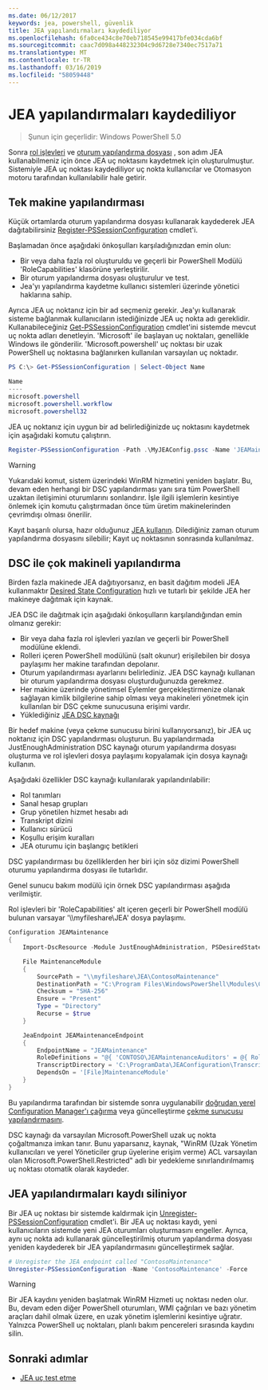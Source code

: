 ```yaml
---
ms.date: 06/12/2017
keywords: jea, powershell, güvenlik
title: JEA yapılandırmaları kaydediliyor
ms.openlocfilehash: 6fa0ce434c8e70eb718545e99417bfe034cda6bf
ms.sourcegitcommit: caac7d098a448232304c9d6728e7340ec7517a71
ms.translationtype: MT
ms.contentlocale: tr-TR
ms.lasthandoff: 03/16/2019
ms.locfileid: "58059448"
---
```

# <a name="registering-jea-configurations"></a>JEA yapılandırmaları kaydediliyor

> Şunun için geçerlidir: Windows PowerShell 5.0

Sonra [rol işlevleri](role-capabilities.md) ve [oturum yapılandırma dosyası](session-configurations.md) , son adım JEA kullanabilmeniz için önce JEA uç noktasını kaydetmek için oluşturulmuştur.
Sistemiyle JEA uç noktası kaydediliyor uç nokta kullanıcılar ve Otomasyon motoru tarafından kullanılabilir hale getirir.

## <a name="single-machine-configuration"></a>Tek makine yapılandırması

Küçük ortamlarda oturum yapılandırma dosyası kullanarak kaydederek JEA dağıtabilirsiniz [Register-PSSessionConfiguration](https://msdn.microsoft.com/powershell/reference/5.1/microsoft.powershell.core/register-pssessionconfiguration) cmdlet'i.

Başlamadan önce aşağıdaki önkoşulları karşıladığınızdan emin olun:
- Bir veya daha fazla rol oluşturuldu ve geçerli bir PowerShell Modülü 'RoleCapabilities' klasörüne yerleştirilir.
- Bir oturum yapılandırma dosyası oluşturulur ve test.
- Jea'yı yapılandırma kaydetme kullanıcı sistemleri üzerinde yönetici haklarına sahip.

Ayrıca JEA uç noktanız için bir ad seçmeniz gerekir.
Jea'yı kullanarak sisteme bağlanmak kullanıcıların istediğinizde JEA uç nokta adı gereklidir.
Kullanabileceğiniz [Get-PSSessionConfiguration](https://msdn.microsoft.com/powershell/reference/5.1/microsoft.powershell.core/get-pssessionconfiguration) cmdlet'ini sistemde mevcut uç nokta adları denetleyin.
'Microsoft' ile başlayan uç noktaları, genellikle Windows ile gönderilir.
'Microsoft.powershell' uç noktası bir uzak PowerShell uç noktasına bağlanırken kullanılan varsayılan uç noktadır.

```powershell
PS C:\> Get-PSSessionConfiguration | Select-Object Name

Name
----
microsoft.powershell
microsoft.powershell.workflow
microsoft.powershell32
```

JEA uç noktanız için uygun bir ad belirlediğinizde uç noktasını kaydetmek için aşağıdaki komutu çalıştırın.

```powershell
Register-PSSessionConfiguration -Path .\MyJEAConfig.pssc -Name 'JEAMaintenance' -Force
```

> [!WARNING]
> Yukarıdaki komut, sistem üzerindeki WinRM hizmetini yeniden başlatır.
> Bu, devam eden herhangi bir DSC yapılandırması yanı sıra tüm PowerShell uzaktan iletişimini oturumlarını sonlandırır.
> İşle ilgili işlemlerin kesintiye önlemek için komutu çalıştırmadan önce tüm üretim makinelerinden çevrimdışı olması önerilir.

Kayıt başarılı olursa, hazır olduğunuz [JEA kullanın](using-jea.md).
Dilediğiniz zaman oturum yapılandırma dosyasını silebilir; Kayıt uç noktasının sonrasında kullanılmaz.

## <a name="multi-machine-configuration-with-dsc"></a>DSC ile çok makineli yapılandırma

Birden fazla makinede JEA dağıtıyorsanız, en basit dağıtım modeli JEA kullanmaktır [Desired State Configuration](https://msdn.microsoft.com/powershell/dsc/overview) hızlı ve tutarlı bir şekilde JEA her makineye dağıtmak için kaynak.

JEA DSC ile dağıtmak için aşağıdaki önkoşulların karşılandığından emin olmanız gerekir:
- Bir veya daha fazla rol işlevleri yazılan ve geçerli bir PowerShell modülüne eklendi.
- Rolleri içeren PowerShell modülünü (salt okunur) erişilebilen bir dosya paylaşımı her makine tarafından depolanır.
- Oturum yapılandırması ayarlarını belirlediniz. JEA DSC kaynağı kullanan bir oturum yapılandırma dosyası oluşturduğunuzda gerekmez.
- Her makine üzerinde yönetimsel Eylemler gerçekleştirmenize olanak sağlayan kimlik bilgilerine sahip olması veya makineleri yönetmek için kullanılan bir DSC çekme sunucusuna erişimi vardır.
- Yüklediğiniz [JEA DSC kaynağı](https://github.com/PowerShell/JEA/tree/master/DSC%20Resource)

Bir hedef makine (veya çekme sunucusu birini kullanıyorsanız), bir JEA uç noktanız için DSC yapılandırması oluşturun.
Bu yapılandırmada JustEnoughAdministration DSC kaynağı oturum yapılandırma dosyası oluşturma ve rol işlevleri dosya paylaşımı kopyalamak için dosya kaynağı kullanın.

Aşağıdaki özellikler DSC kaynağı kullanılarak yapılandırılabilir:
- Rol tanımları
- Sanal hesap grupları
- Grup yönetilen hizmet hesabı adı
- Transkript dizini
- Kullanıcı sürücü
- Koşullu erişim kuralları
- JEA oturumu için başlangıç betikleri

DSC yapılandırması bu özelliklerden her biri için söz dizimi PowerShell oturumu yapılandırma dosyası ile tutarlıdır.

Genel sunucu bakım modülü için örnek DSC yapılandırması aşağıda verilmiştir.

Rol işlevleri bir 'RoleCapabilities' alt içeren geçerli bir PowerShell modülü bulunan varsayar '\\\\myfileshare\\JEA' dosya paylaşımı.


```powershell
Configuration JEAMaintenance
{
    Import-DscResource -Module JustEnoughAdministration, PSDesiredStateConfiguration

    File MaintenanceModule
    {
        SourcePath = "\\myfileshare\JEA\ContosoMaintenance"
        DestinationPath = "C:\Program Files\WindowsPowerShell\Modules\ContosoMaintenance"
        Checksum = "SHA-256"
        Ensure = "Present"
        Type = "Directory"
        Recurse = $true
    }

    JeaEndpoint JEAMaintenanceEndpoint
    {
        EndpointName = "JEAMaintenance"
        RoleDefinitions = "@{ 'CONTOSO\JEAMaintenanceAuditors' = @{ RoleCapabilities = 'GeneralServerMaintenance-Audit' }; 'CONTOSO\JEAMaintenanceAdmins' = @{ RoleCapabilities = 'GeneralServerMaintenance-Audit', 'GeneralServerMaintenance-Admin' } }"
        TranscriptDirectory = 'C:\ProgramData\JEAConfiguration\Transcripts'
        DependsOn = '[File]MaintenanceModule'
    }
}
```

Bu yapılandırma tarafından bir sistemde sonra uygulanabilir [doğrudan yerel Configuration Manager'ı çağırma](https://msdn.microsoft.com/powershell/dsc/metaconfig) veya güncelleştirme [çekme sunucusu yapılandırmasını](https://msdn.microsoft.com/powershell/dsc/pullserver).

DSC kaynağı da varsayılan Microsoft.PowerShell uzak uç nokta çoğaltmanıza imkan tanır.
Bunu yaparsanız, kaynak, "WinRM (Uzak Yönetim kullanıcıları ve yerel Yöneticiler grup üyelerine erişim verme) ACL varsayılan olan Microsoft.PowerShell.Restricted" adlı bir yedekleme sınırlandırılmamış uç noktası otomatik olarak kaydeder.

## <a name="unregistering-jea-configurations"></a>JEA yapılandırmaları kaydı siliniyor

Bir JEA uç noktası bir sistemde kaldırmak için [Unregister-PSSessionConfiguration](https://msdn.microsoft.com/powershell/reference/5.1/microsoft.powershell.core/Unregister-PSSessionConfiguration) cmdlet'i.
Bir JEA uç noktası kaydı, yeni kullanıcıların sistemde yeni JEA oturumları oluşturmasını engeller.
Ayrıca, aynı uç nokta adı kullanarak güncelleştirilmiş oturum yapılandırma dosyası yeniden kaydederek bir JEA yapılandırmasını güncelleştirmek sağlar.

```powershell
# Unregister the JEA endpoint called "ContosoMaintenance"
Unregister-PSSessionConfiguration -Name 'ContosoMaintenance' -Force
```

> [!WARNING]
> Bir JEA kaydını yeniden başlatmak WinRM Hizmeti uç noktası neden olur.
> Bu, devam eden diğer PowerShell oturumları, WMI çağrıları ve bazı yönetim araçları dahil olmak üzere, en uzak yönetim işlemlerini kesintiye uğratır.
> Yalnızca PowerShell uç noktaları, planlı bakım pencereleri sırasında kaydını silin.

## <a name="next-steps"></a>Sonraki adımlar

- [JEA uç test etme](using-jea.md)
